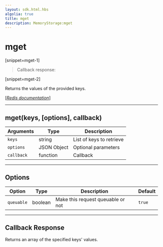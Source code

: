 ```yaml
---
layout: sdk.html.hbs
algolia: true
title: mget
description: MemoryStorage:mget
---
```

  

# mget

[snippet=mget-1]
> Callback response:

[snippet=mget-2]

Returns the values of the provided keys.

[[_Redis documentation_]](https://redis.io/commands/mget)

---

## mget(keys, [options], callback)

| Arguments | Type | Description |
|---------------|---------|----------------------------------------|
| `keys` | string | List of keys to retrieve |
| `options` | JSON Object | Optional parameters |
| `callback` | function | Callback |

---

## Options

| Option | Type | Description | Default |
|---------------|---------|----------------------------------------|---------|
| `queuable` | boolean | Make this request queuable or not  | `true` |
---

## Callback Response

Returns an array of the specified keys' values.
